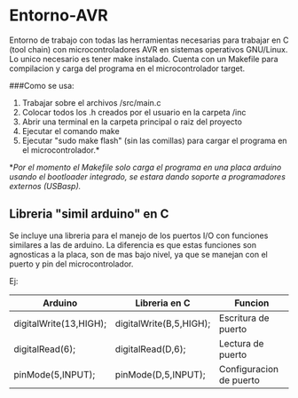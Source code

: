 # Entorno-AVR

Entorno de trabajo con todas las herramientas necesarias para trabajar en C (tool chain) con microcontroladores AVR en sistemas operativos GNU/Linux. Lo unico necesario es tener make instalado.
Cuenta con un Makefile para compilacion y carga del programa en el microcontrolador target.

###Como se usa:
  1. Trabajar sobre el archivos /src/main.c
  2. Colocar todos los .h creados por el usuario en la carpeta /inc
  3. Abrir una terminal en la carpeta principal o raiz del proyecto
  4. Ejecutar el comando make
  5. Ejecutar "sudo make flash" (sin las comillas) para cargar el programa en el microcontrolador.*


*_Por el momento el Makefile solo carga  el programa en una placa arduino usando el bootloader integrado, se estara dando soporte a programadores externos (USBasp)._


## Libreria "simil arduino" en C

Se incluye una libreria para el manejo de los puertos I/O con funciones similares a las de arduino.
La diferencia es que estas funciones son agnosticas a la placa, son de mas bajo nivel, ya que se manejan con el puerto y pin del microcontrolador.

Ej:

|   Arduino                  |  Libreria en C                  | Funcion             |
| ---------------------------| --------------------------------|---------------------|
|  digitalWrite(13,HIGH);    |  digitalWrite(B,5,HIGH);        | Escritura de puerto |
|  digitalRead(6);           |  digitalRead(D,6);              | Lectura de puerto   |
|  pinMode(5,INPUT);         |  pinMode(D,5,INPUT);            | Configuracion de puerto |
